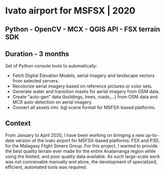 # Ivato airport for MSFSX | 2020
## Python - OpenCV - MCX - QGIS API - FSX terrain SDK
## Duration - 3 months
Set of Python console tools to automatically:
* Fetch Digital Elevation Models, aerial imagery and landscape vectors from selected servers.
* Recolorize aerial imagery based on reference pictures or color sets.
* Generate water and transition masks for aerial imagery from OSM data.
* Create "auto-gen" data (buildings, trees, roads,...) from OSM data and MCX auto-detection on aerial imagery.
* Convert all assets into .bgl scene format for MSFSX-based platforms.
## Context
From January to April 2020, I have been working on bringing a new up-to-date version of the Ivato airport for MSFSX-based platforms: FSX and P3D, for the Malagasy Flight Simers Group. For this project, I wanted to provide the best quality terrain ever made for the entire Analamanga region while using the limited, and poor quality data available. As such large-scale work was not conceivable manually and alone, the development of specialized, efficient, automated tools was required.
